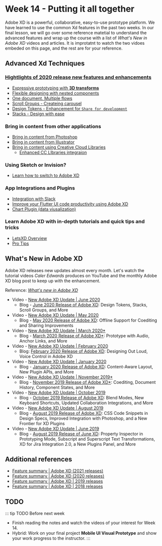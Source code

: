 # Week 14 - Putting it all together

Adobe XD is a powerful, collaborative, easy-to-use prototype platform. We have learned to use the common Xd features in the past two weeks. In our final lesson, we will go over some reference matetial to understand the advanced features and wrap up the course with a list of *What's New in Adobe XD* videos and articles. It is improtatnt to watch the two vidoes embeded on this page, and the rest are for your reference. 


## Advanced Xd Techniques

<YouTube
  title="Scroll Groups"
  url="https://www.youtube.com/embed/7FuL2BosGr0"
/>


### [Hightlights of 2020 release new features and enhancements](https://helpx.adobe.com/ca/xd/user-guide.html/ca/xd/help/whats-new.ug.html)
- [Expressive prototyping with **3D transforms**](https://youtu.be/DuVAAxaAjwQ)
- [Flexible designing with nested components](https://youtu.be/NTwxxWnh16w)
- [One document. Multiple flows](https://youtu.be/28GUEHUJVmc)
- [Scroll Groups - Createing carousel](https://youtu.be/7FuL2BosGr0)
- [Design Tokens - Enhancement for `Share for development`](https://youtu.be/-ifl1tl-SuE)
- [Stacks - Design with ease](https://letsxd.com/stacks)

### Bring in content from other applications
- [Bring in content from Photoshop](https://helpx.adobe.com/xd/how-to/import-assets-from-photoshop.html)
- [Bring in content from Illustrator](https://helpx.adobe.com/xd/how-to/import-assets-from-illustrator.html)
- [Bring in content using Creative Cloud Libraries](https://helpx.adobe.com/xd/how-to/add-assets-from-cc-library-to-xd.html) 
    - [Enhanced CC LIbraries integraion](https://youtu.be/GWuA1y79AT8)

### Using Sketch or Invision?
- [Learn how to switch to Adobe XD](https://letsxd.com/sketch)


### App Integrations and Plugins

- [Integration with Slack](https://slack.com/apps/A7P35MCT0-adobe-creative-cloud)
- [Improve your Flutter UI code productivity using Adobe XD](https://medium.com/@rakeshpandith.ts/improve-your-flutter-ui-code-productivity-using-adobe-xd-c44bfd6490c6)
- [Chart Plugin (data viusalization)](https://chartplugin.com)


### Learn Adobe XD with in-depth tutorials and quick tips and tricks
- [LetsXD Overview](https://letsxd.com)
- [Pro Tips](https://letsxd.com/protips)


## What's New in Adobe XD

Adobe XD releases new updates almost every month. Let's watch the tutorial videos *Caler Edwards* produces on YouTube and the monthly Adobe XD blog post to keep up with the enhancement. 

Reference: [*What's new in Adobe XD*](https://helpx.adobe.com/ca/xd/help/whats-new.html)

<YouTube
  title="New Adobe XD Update | June 2020"
  url="https://www.youtube.com/embed/e6R9QiyB3YQ"
/>


- Video - [New Adobe XD Update | June 2020](https://youtu.be/e6R9QiyB3YQ)
    - Blog -  [June 2020 Release of Adobe XD](https://blog.adobe.com/en/2020/06/16/xd-june-2020-scroll-groups-stacks-more.html): Design Tokens, Stacks, Scroll Groups, and More
- Video - [New Adobe XD Update | May 2020](https://youtu.be/g1ZfTi3-ypE)
    - Blog - [May 2020 Release of Adobe XD](https://theblog.adobe.com/xd-may-2020-offline-coediting-sharing-improvements): Offline Support for Coediting and Sharing Improvements
- Video - [New Adobe XD Update | March 2020*](https://youtu.be/kPib1jYFnd4)
    - Blog - [March 2020 Release of Adobe XD*](https://theblog.adobe.com/xd-march-2020-audio-prototyping-anchor-links-more): Prototype with Audio, Anchor Links, and More
- Video - [New Adobe XD Update | February 2020](https://youtu.be/oq3wBgff2XY)
    - Blog: [February 2020 Release of Adobe XD](https://theblog.adobe.com/announcing-mac-os-voice-control-adobe-xd/): Designing Out Loud, Voice Control in Adobe XD
- Video - [New Adobe XD Update | January 2020](https://youtu.be/_4Wf9P5lV1c)
    - Blog - [January 2020 Release of Adobe XD](https://theblog.adobe.com/xd-january-2020-content-aware-layout-plugin-apis): Content-Aware Layout, New Plugin APIs, and More
- Video - [New Adobe XD Update | November 2019*](https://youtu.be/k5aumarZ4sQ)
    - Blog - [November 2019 Release of Adobe XD*](https://theblog.adobe.com/xd-november-2019-update-coediting-more/): Coediting, Document History, Component States, and More
- Video - [New Adobe XD Update | October 2019](https://youtu.be/0ttcgqg4XG4)
    - Blog - [October 2019 Release of Adobe XD](https://theblog.adobe.com/xd-october-2019-update-blend-modes-shortcuts-more): Blend Modes, New Keyboard Shortcuts, Updated Collaboration Integrations, and More
- Video - [New Adobe XD Update | August 2019](https://youtu.be/nPy8HaVhkbw)
    - Blog - [August 2019 Release of Adobe XD](https://theblog.adobe.com/xd-august-2019-update-auto-css-plugins-panel-more): CSS Code Snippets in Design Specs, Improved Integration with Photoshop, and a New Frontier for XD Plugins
- Video - [New Adobe XD Update | June 2019](https://youtu.be/iDI1ykinExI)
    - Blog - [August 2019 Release of June XD](https://theblog.adobe.com/xd-june-2019-update-property-inspector-superscript-subscript-more): Property Inspector in Prototyping Mode, Subscript and Superscript Text Transformations, XD for Jira Integration 2.0, a New Plugins Panel, and More   


## Additional references

- [Feature summary | Adobe XD (2021 releases)](https://helpx.adobe.com/ca/xd/help/whats-new/2021.html)
- [Feature summary | Adobe XD (2020 releases)](https://helpx.adobe.com/ca/xd/help/whats-new/2020.html)
- [Feature summary | Adobe XD | 2019 releases](https://helpx.adobe.com/ca/xd/help/whats-new/2019.html)
- [Feature summary | Adobe XD | 2018 releases](https://helpx.adobe.com/ca/xd/help/whats-new/2018.html)


## TODO

::: tip TODO Before next week

- Finish reading the notes and watch the videos of your interest for Week 14.
- Hybrid: Work on your final project **Mobile UI Visual Prototype** and show your work progress to the instructor.
  :::
